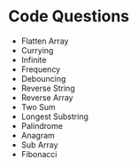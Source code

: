 # Code Questions

- Flatten Array
- Currying
- Infinite
- Frequency
- Debouncing
- Reverse String
- Reverse Array
- Two Sum
- Longest Substring
- Palindrome
- Anagram
- Sub Array
- Fibonacci
